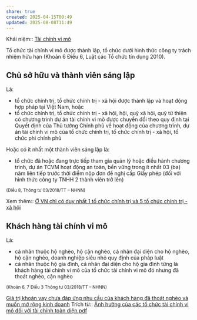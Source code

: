 ```yaml
---
share: true
created: 2025-04-15T00:49
updated: 2025-08-08T11:49
---
```

Khái niệm:: [Tài chính vi mô](../../../../%E2%9A%A1Hi%E1%BB%83u%20bi%E1%BA%BFt%20s%C3%A2u/%CE%9E%20Kh%C3%A1i%20ni%E1%BB%87m/T%C3%A0i%20ch%C3%ADnh%20vi%20m%C3%B4.md)

Tổ chức tài chính vi mô được thành lập, tổ chức dưới hình thức công ty trách nhiệm hữu hạn (Khoản 6 Điều 6, Luật các Tổ chức tín dụng 2010).

## Chủ sở hữu và thành viên sáng lập 
Là:
- tổ chức chính trị, tổ chức chính trị - xã hội được thành lập và hoạt động hợp pháp tại Việt Nam, hoặc
- tổ chức chính trị, tổ chức chính trị - xã hội, hội, quỹ xã hội, quỹ từ thiện có chương trình dự án tài chính vi mô được chuyển đổi theo quy định tại Quyết định của Thủ tướng Chính phủ về hoạt động của chương trình, dự án tài chính vi mô của tổ chức chính trị, tổ chức chính trị - xã hội, tổ chức phi chính phủ

Hoặc có ít nhất một thành viên sáng lập là:
- tổ chức đã hoặc đang trực tiếp tham gia quản lý hoặc điều hành chương trình, dự án TCVM hoạt động an toàn, bền vững trong ít nhất 03 (ba) năm liên tiếp trước thời điểm nộp đơn đề nghị cấp Giấy phép (đối với hình thức công ty TNHH 2 thành viên trở lên) 

<sub>(Điều 8, Thông tư 03/2018/TT – NHNN)</sub>

Xem thêm:: [Ở VN chỉ có duy nhất 1 tổ chức chính trị và 5 tổ chức chính trị - xã hội](../../%E1%BB%9E%20VN%20ch%E1%BB%89%20c%C3%B3%20duy%20nh%E1%BA%A5t%201%20t%E1%BB%95%20ch%E1%BB%A9c%20ch%C3%ADnh%20tr%E1%BB%8B%20v%C3%A0%205%20t%E1%BB%95%20ch%E1%BB%A9c%20ch%C3%ADnh%20tr%E1%BB%8B%20-%20x%C3%A3%20h%E1%BB%99i.md)

## Khách hàng tài chính vi mô 
Là:
- cá nhân thuộc hộ nghèo, hộ cận nghèo, cá nhân đại diện cho hộ nghèo, hộ cận nghèo, doanh nghiệp siêu nhỏ quy định của pháp luật
- cá nhân thuộc hộ gia đình, cá nhân đại diện cho hộ gia đình từng là khách hàng tài chính vi mô của tổ chức tài chính vi mô đó nhưng đã thoát nghèo, cận nghèo

<sub>(Khoản 6, 7 Điều 3 Thông tư 03/2018/TT – NHNN)</sub>

[Giá trị khoản vay chưa đáp ứng nhu cầu của khách hàng đã thoát nghèo và muốn mở rộng kinh doanh](./Gi%C3%A1%20tr%E1%BB%8B%20kho%E1%BA%A3n%20vay%20ch%C6%B0a%20%C4%91%C3%A1p%20%E1%BB%A9ng%20nhu%20c%E1%BA%A7u%20c%E1%BB%A7a%20kh%C3%A1ch%20h%C3%A0ng%20%C4%91%C3%A3%20tho%C3%A1t%20ngh%C3%A8o%20v%C3%A0%20mu%E1%BB%91n%20m%E1%BB%9F%20r%E1%BB%99ng%20kinh%20doanh.md)
Trích từ:: [Ảnh hưởng của các tổ chức tài chính vi mô đối với tài chính toàn diện.pdf](../../../../assets/attachments/%E1%BA%A2nh%20h%C6%B0%E1%BB%9Fng%20c%E1%BB%A7a%20c%C3%A1c%20t%E1%BB%95%20ch%E1%BB%A9c%20t%C3%A0i%20ch%C3%ADnh%20vi%20m%C3%B4%20%C4%91%E1%BB%91i%20v%E1%BB%9Bi%20t%C3%A0i%20ch%C3%ADnh%20to%C3%A0n%20di%E1%BB%87n.pdf)

